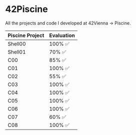 # 42Piscine
All the projects and code I developed at 42Vienna -> Piscine.

| Piscine Project | Evaluation |
| --- | --- |
| Shell00 | 100% ✅ |
| Shell01 | 70% ✅ |
| C00 | 85% ✅ |
| C01 | 100% ✅ |
| C02 | 55% ✅ |
| C03 | 100% ✅ |
| C04 | 100% ✅ |
| C05 | 100% ✅ |
| C06 | 100% ✅ |
| C07 | 60% ✅ |
| C08 | 100% ✅ |
